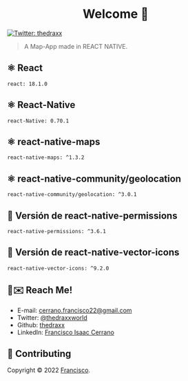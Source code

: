 <h1 align="center">Welcome 👋</h1>
<p>
  <a href="https://twitter.com/ThedraxxWorld" target="_blank">
    <img alt="Twitter: thedraxx" src="https://img.shields.io/twitter/follow/ThedraxxWorld.svg?style=social" />
  </a>
</p>

> A Map-App made in REACT NATIVE.</br>
## ⚛️ React
```
react: 18.1.0
```
## ⚛️ React-Native
```
react-Native: 0.70.1
```
## ⚛️ react-native-maps
```
react-native-maps: ^1.3.2
```
## ⚛️ react-native-community/geolocation
```
react-native-community/geolocation: ^3.0.1
```
## 🤍 Versión de react-native-permissions
```
react-native-permissions: ^3.6.1
```
## 🤍 Versión de react-native-vector-icons
```
react-native-vector-icons: ^9.2.0
```

## 👤✉️ Reach Me!

- E-mail: cerrano.francisco22@gmail.com
- Twitter: [@thedraxxworld](https://twitter.com/ThedraxxWorld)
- Github: [thedraxx](https://github.com/thedraxx)
- LinkedIn: [Francisco Isaac Cerrano](https://www.linkedin.com/in/cerranofrancisco/)

## 🤝 Contributing
Copyright © 2022 [Francisco](https://github.com/thedraxx).<br />